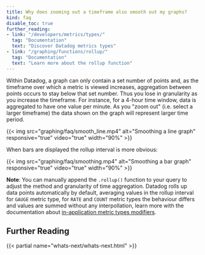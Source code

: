 ```yaml
---
title: Why does zooming out a timeframe also smooth out my graphs?
kind: faq
disable_toc: true
further_reading:
- link: "/developers/metrics/types/"
  tag: "Documentation"
  text: "Discover Datadog metrics types"
- link: "/graphing/functions/rollup/"
  tag: "Documentation"
  text: "Learn more about the rollup function"
---
```


Within Datadog, a graph can only contain a set number of points and, as the timeframe over which a metric is viewed increases, aggregation between points occurs to stay below that set number. Thus you lose in granularity as you increase the timeframe. For instance, for a 4-hour time window, data is aggregated to have one value per minute. As you "zoom out" (i.e. select a larger timeframe) the data shown on the graph will represent larger time period.

{{< img src="graphing/faq/smooth_line.mp4" alt="Smoothing a line graph" responsive="true" video="true" width="90%" >}}

When bars are displayed the rollup interval is more obvious:

{{< img src="graphing/faq/smoothing.mp4" alt="Smoothing a bar graph" responsive="true" video="true" width="90%" >}}

**Note**: You can manually append the `.rollup()` function to your query to adjust the method and granularity of time aggregation. Datadog rolls up data points automatically by default, averaging values in the rollup interval for `GAUGE` metric type, for `RATE` and `COUNT` metric types the behaviour differs and values are summed without any interpollation, learn more with the documentation about [in-application metric types modifiers][1].

## Further Reading

{{< partial name="whats-next/whats-next.html" >}}

[1]: /developers/metrics/type_modifiers
